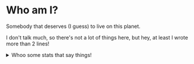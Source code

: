 # Who am I? 
Somebody that deserves (I guess) to live on this planet.

I don't talk much, so there's not a lot of things here, but hey, at least I wrote more than 2 lines!


<details>
  <summary>Whoo some stats that say things!</summary>

![Stats](https://github-readme-stats.vercel.app/api?username=Rapougnac&count_private=true&show_icons=true&theme=github_dark&title_color=cae426&text_color=eebb10)
![Top Langs](https://github-readme-stats.vercel.app/api/top-langs/?username=Rapougnac&layout=compact)
![Views](https://count.getloli.com/get/@Rapougnac?theme=gelbooru)
</details>


